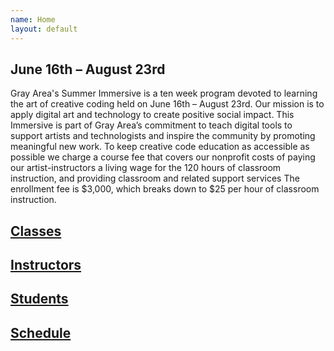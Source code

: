 ```yaml
---
name: Home
layout: default
---
```


## June 16th – August 23rd

Gray Area's Summer Immersive is a ten week program devoted to learning the art
of creative coding held on June 16th – August 23rd. Our mission is to apply
digital art and technology to create positive social impact. This Immersive is
part of Gray Area’s commitment to teach digital tools to support artists and
technologists and inspire the community by promoting meaningful new work. To
keep creative code education as accessible as possible we charge a course fee
that covers our nonprofit costs of paying our artist-instructors a living wage
for the 120 hours of classroom instruction, and providing classroom and related
support services The enrollment fee is $3,000, which breaks down to $25 per
hour of classroom instruction.

## [Classes](classes/)
## [Instructors](instructors/)
## [Students](students/)
## [Schedule](schedule/)
